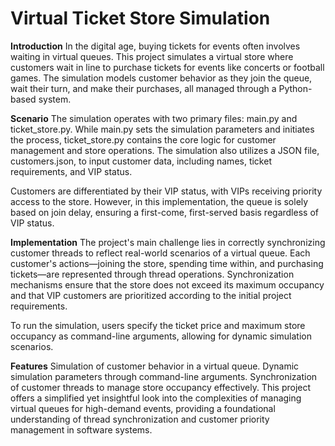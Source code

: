 # Virtual Ticket Store Simulation

**Introduction**
In the digital age, buying tickets for events often involves waiting in virtual queues. This project simulates a virtual store where customers wait in line to purchase tickets for events like concerts or football games. The simulation models customer behavior as they join the queue, wait their turn, and make their purchases, all managed through a Python-based system.

**Scenario**
The simulation operates with two primary files: main.py and ticket_store.py. While main.py sets the simulation parameters and initiates the process, ticket_store.py contains the core logic for customer management and store operations. The simulation also utilizes a JSON file, customers.json, to input customer data, including names, ticket requirements, and VIP status.

Customers are differentiated by their VIP status, with VIPs receiving priority access to the store. However, in this implementation, the queue is solely based on join delay, ensuring a first-come, first-served basis regardless of VIP status.

**Implementation**
The project's main challenge lies in correctly synchronizing customer threads to reflect real-world scenarios of a virtual queue. Each customer's actions—joining the store, spending time within, and purchasing tickets—are represented through thread operations. Synchronization mechanisms ensure that the store does not exceed its maximum occupancy and that VIP customers are prioritized according to the initial project requirements.

To run the simulation, users specify the ticket price and maximum store occupancy as command-line arguments, allowing for dynamic simulation scenarios.

**Features**
Simulation of customer behavior in a virtual queue.
Dynamic simulation parameters through command-line arguments.
Synchronization of customer threads to manage store occupancy effectively.
This project offers a simplified yet insightful look into the complexities of managing virtual queues for high-demand events, providing a foundational understanding of thread synchronization and customer priority management in software systems.

